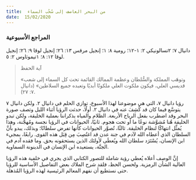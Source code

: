 ```yaml
---
title:  من البحر العاصف إلى سُحُب السماء
date:  15/02/2020
---
```


### المراجع الأسبوعية
دانيال ٧؛ ٢تسالونيكي ٢: ١-١٢؛ رومية ٨: ١؛ إنجيل مرقس ١٣: ٢٦؛ إنجيل لوقا ٩: ٢٦؛ إنجيل لوقا ١٢: ٨؛ ١تيموثاوس ٢: ٥.

> <p>آية الحفظ</p>
> «وتوهَب المملكة والسُّلطان وعظمة الممالك القائمة تحت كل السماء إلى شعب قديسي العلي، فيكون ملكوت العلي ملكوتًا أبديًا وتعبده جميع السلاطين» (دانيال ٧: ٢٧).

رؤيا دانيال ٧، التي هي موضوعنا لهذا الأسبوع، توازي الحلم في دانيال ٢. ولكن دانيال ٧ يتوسَّع فيما كان قد كُشِفَ عنه في دانيال ٢. أولًا، حدثت الرؤيا أثناء الليل وتصف صورة البحر وقد اضطرب بفعل الرياح الأربعة. الظلام والمياه يذكراننا بعملية الخليقة، ولكن تبدو الخليقة هُنا مُشوَّشة نوعًا ما أو تحت هجوم. ثانيًا، الحيوانات في الرؤيا نجسة ومُهجَّنة، وهذا يُمثِّل انتهاكًا لنظام الخليقة. ثالثًا، تُصوَّر الحيوانات كأنها تفرض سلطانًا؛ وبذلك، يبدو بأنَّ السلطان الذي أعطاه الله لآدم في جنة عدن قد اغتُصِبَ مِن قِبَل هذه القوى. رابعًا، بمجيء ابن الإنسان، يُسْتَرَد سلطان الله ويُعطَى لأولئك الذين يستحقونه بحق. وما فقده آدم في الجنَّة، يستعيده ابن الإنسان في الدينونة السماوية.

إنَّ الوصف أعلاه يُعطي رؤية شاملة للتصور الكتابي الذي يجري في خلفية هذه الرؤيا العالية الشأن الرمزية. ولحسن الحظ، فلقد شرح الملاك بعض التفاصيل الأساسية للرؤيا حتى نستطيع أن نفهم المعالم الرئيسية لهذه الرؤيا المُذهلة.